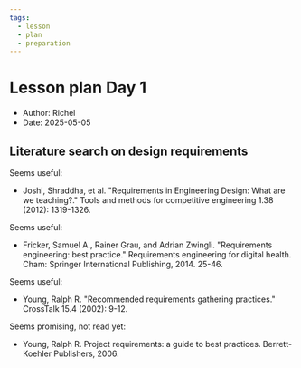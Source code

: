 ```yaml
---
tags:
  - lesson
  - plan
  - preparation
---
```


# Lesson plan Day 1

- Author: Richel
- Date: 2025-05-05



## Literature search on design requirements

Seems useful:

- Joshi, Shraddha, et al. "Requirements in Engineering Design: What are we teaching?." Tools and methods for competitive engineering 1.38 (2012): 1319-1326.

Seems useful:

- Fricker, Samuel A., Rainer Grau, and Adrian Zwingli. "Requirements engineering: best practice." Requirements engineering for digital health. Cham: Springer International Publishing, 2014. 25-46.

Seems useful:

- Young, Ralph R. "Recommended requirements gathering practices." CrossTalk 15.4 (2002): 9-12.

Seems promising, not read yet:

- Young, Ralph R. Project requirements: a guide to best practices. Berrett-Koehler Publishers, 2006.
